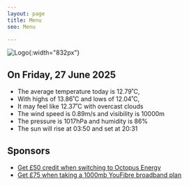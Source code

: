 ```yaml
---
layout: page
title: Menu
seo: Menu

---
```


![Logo](/images/logo.jpg){:width="832px"}

<!-- weather_marker starts -->
## On Friday, 27 June 2025

- The average temperature today is 12.79˚C,
- With highs of 13.86˚C and lows of 12.04˚C,
- It may feel like 12.37˚C with overcast clouds
- The wind speed is 0.89m/s and visibility is 10000m
- The pressure is 1017hPa and humidity is 86%
- The sun will rise at 03:50 and set at 20:31

<!-- weather_marker ends -->

## Sponsors

- [Get £50 credit when switching to Octopus Energy](https://bit.ly/3oD1nnS)
- [Get £75 when taking a 1000mb YouFibre broadband plan](https://aklam.io/91zWhU?)
